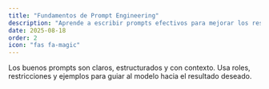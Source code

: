 ```yaml
---
title: "Fundamentos de Prompt Engineering"
description: "Aprende a escribir prompts efectivos para mejorar los resultados de la IA."
date: 2025-08-18
order: 2
icon: "fas fa-magic"
---
```

Los buenos prompts son claros, estructurados y con contexto. Usa roles, restricciones y ejemplos para guiar al modelo hacia el resultado deseado.

